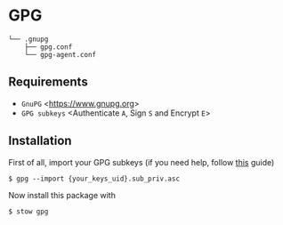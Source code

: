 # GPG
    └── .gnupg
        ├── gpg.conf
        └── gpg-agent.conf


## Requirements
- `GnuPG` <<https://www.gnupg.org>>
- `GPG subkeys` <Authenticate `A`, Sign `S` and Encrypt `E`>

## Installation
First of all, import your GPG subkeys (if you need help, follow [this](https://blog.eleven-labs.com/en/openpgp-almost-perfect-key-pair-part-1/) guide)

    $ gpg --import {your_keys_uid}.sub_priv.asc
    
Now install this package with

    $ stow gpg
